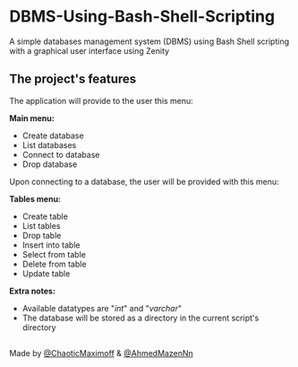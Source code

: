 
# DBMS-Using-Bash-Shell-Scripting
A simple databases management system (DBMS) using Bash Shell scripting with a graphical user interface using Zenity

## The project's features
The application will provide to the user this menu:

**Main menu:**
 - Create database
 - List databases
 - Connect to database
 - Drop database
 
 Upon connecting to a database, the user will be provided with this menu:

**Tables menu:**
 - Create table
 - List tables
 - Drop table
 - Insert into table
 - Select from table
 - Delete from table
 - Update table

**Extra notes:**
 - Available datatypes are "*int*" and "*varchar*"
 - The database will be stored as a directory in the current script's directory

##

Made by [@ChaoticMaximoff](https://github.com/ChaoticMaximoff) & [@AhmedMazenNn](https://github.com/AhmedMazenNn)
